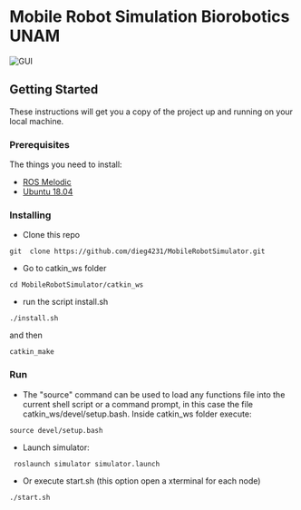 # Mobile Robot Simulation Biorobotics UNAM


![GUI](https://raw.githubusercontent.com/dieg4231/MobileRobotSimulator/master/screenshot.png)

## Getting Started

These instructions will get you a copy of the project up and running on your local machine.

### Prerequisites

The things you need to install:

- [ROS Melodic](http://wiki.ros.org/melodic/Installation/Ubuntu)
- [Ubuntu 18.04](http://releases.ubuntu.com/18.04/)


### Installing

- Clone this repo
```
git  clone https://github.com/dieg4231/MobileRobotSimulator.git

```


- Go to catkin_ws folder

```
cd MobileRobotSimulator/catkin_ws

```

- run the script install.sh

```
./install.sh
```

and then

```
catkin_make
```


### Run

- The "source" command can be used to load any functions file into the current shell script or a command prompt, in this case the file catkin_ws/devel/setup.bash.  Inside catkin_ws folder execute:
```
source devel/setup.bash

```


- Launch simulator:

```
 roslaunch simulator simulator.launch 

```

- Or execute start.sh (this option open a xterminal for each node)

```
./start.sh
```

